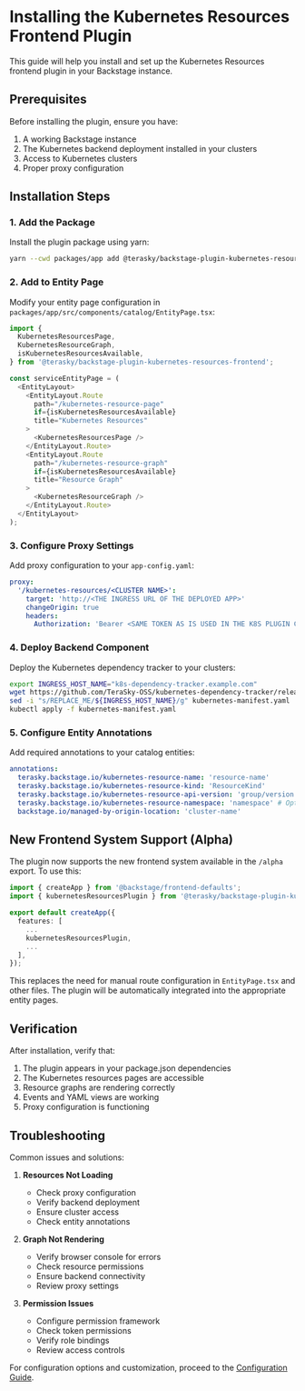 # Installing the Kubernetes Resources Frontend Plugin

This guide will help you install and set up the Kubernetes Resources frontend plugin in your Backstage instance.

## Prerequisites

Before installing the plugin, ensure you have:

1. A working Backstage instance
2. The Kubernetes backend deployment installed in your clusters
3. Access to Kubernetes clusters
4. Proper proxy configuration

## Installation Steps

### 1. Add the Package

Install the plugin package using yarn:

```bash
yarn --cwd packages/app add @terasky/backstage-plugin-kubernetes-resources-frontend
```

### 2. Add to Entity Page

Modify your entity page configuration in `packages/app/src/components/catalog/EntityPage.tsx`:

```typescript
import {
  KubernetesResourcesPage,
  KubernetesResourceGraph,
  isKubernetesResourcesAvailable,
} from '@terasky/backstage-plugin-kubernetes-resources-frontend';

const serviceEntityPage = (
  <EntityLayout>
    <EntityLayout.Route 
      path="/kubernetes-resource-page" 
      if={isKubernetesResourcesAvailable}
      title="Kubernetes Resources"
    >
      <KubernetesResourcesPage />
    </EntityLayout.Route>
    <EntityLayout.Route 
      path="/kubernetes-resource-graph" 
      if={isKubernetesResourcesAvailable}
      title="Resource Graph"
    >
      <KubernetesResourceGraph />
    </EntityLayout.Route>
  </EntityLayout>
);
```

### 3. Configure Proxy Settings

Add proxy configuration to your `app-config.yaml`:

```yaml
proxy:
  '/kubernetes-resources/<CLUSTER NAME>':
    target: 'http://<THE INGRESS URL OF THE DEPLOYED APP>'
    changeOrigin: true
    headers:
      Authorization: 'Bearer <SAME TOKEN AS IS USED IN THE K8S PLUGIN CONFIGURATION>'
```

### 4. Deploy Backend Component

Deploy the Kubernetes dependency tracker to your clusters:

```bash
export INGRESS_HOST_NAME="k8s-dependency-tracker.example.com"
wget https://github.com/TeraSky-OSS/kubernetes-dependency-tracker/releases/download/0.1.0/kubernetes-manifest.yaml
sed -i "s/REPLACE_ME/${INGRESS_HOST_NAME}/g" kubernetes-manifest.yaml
kubectl apply -f kubernetes-manifest.yaml
```

### 5. Configure Entity Annotations

Add required annotations to your catalog entities:

```yaml
annotations:
  terasky.backstage.io/kubernetes-resource-name: 'resource-name'
  terasky.backstage.io/kubernetes-resource-kind: 'ResourceKind'
  terasky.backstage.io/kubernetes-resource-api-version: 'group/version'
  terasky.backstage.io/kubernetes-resource-namespace: 'namespace' # Optional
  backstage.io/managed-by-origin-location: 'cluster-name'
```

## New Frontend System Support (Alpha)

The plugin now supports the new frontend system available in the `/alpha` export. To use this:

```typescript
import { createApp } from '@backstage/frontend-defaults';
import { kubernetesResourcesPlugin } from '@terasky/backstage-plugin-kubernetes-resources-frontend/alpha';

export default createApp({
  features: [
    ...
    kubernetesResourcesPlugin,
    ...
  ],
});
```

This replaces the need for manual route configuration in `EntityPage.tsx` and other files. The plugin will be automatically integrated into the appropriate entity pages.

## Verification

After installation, verify that:

1. The plugin appears in your package.json dependencies
2. The Kubernetes resources pages are accessible
3. Resource graphs are rendering correctly
4. Events and YAML views are working
5. Proxy configuration is functioning

## Troubleshooting

Common issues and solutions:

1. **Resources Not Loading**
   - Check proxy configuration
   - Verify backend deployment
   - Ensure cluster access
   - Check entity annotations

2. **Graph Not Rendering**
   - Verify browser console for errors
   - Check resource permissions
   - Ensure backend connectivity
   - Review proxy settings

3. **Permission Issues**
   - Configure permission framework
   - Check token permissions
   - Verify role bindings
   - Review access controls

For configuration options and customization, proceed to the [Configuration Guide](./configure.md). 